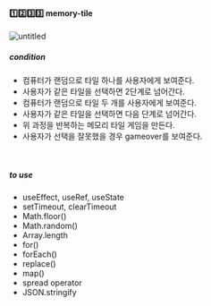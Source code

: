 #### :one::two::three::three: memory-tile 
![untitled](https://user-images.githubusercontent.com/92494452/177720175-0e902ee4-75d9-4eda-abe2-a63d25e26ab5.gif)
<br />

##### condition
- 컴퓨터가 랜덤으로 타일 하나를 사용자에게 보여준다.
- 사용자가 같은 타일을 선택하면 2단계로 넘어간다.
- 컴퓨터가 랜덤으로 타일 두 개를 사용자에게 보여준다.
- 사용자가 같은 타일을 선택하면 다음 단계로 넘어간다.
- 위 과정을 반복하는 메모리 타일 게임을 만든다.
- 사용자가 선택을 잘못했을 경우 gameover를 보여준다.
<br />

##### to use
- useEffect, useRef, useState
- setTimeout, clearTimeout
- Math.floor()
- Math.random()
- Array.length
- for()
- forEach()
- replace()
- map()
- spread operator
- JSON.stringify
